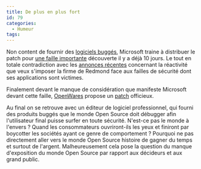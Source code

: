 ```yaml
---
title: De plus en plus fort
id: 79
categories:
  - Humeur
tags:
---
```


Non content de fournir des [logiciels buggés](http://zdnet.com.com/2100-1104-5112198.html?tag=nl), Microsoft traine à distribuer le patch pour [une faille importante](http://www.securityfocus.com/archive/1/346948) découverte il y a déjà 10 jours. Le tout en totale contradiction avec les [annonces récentes](http://zdnet.com.com/2100-1104-5088846.html?tag=nl) concernant la réactivité que veux s'imposer la firme de Redmond face aux failles de sécurité dont ses applications sont victimes.

Finalement devant le manque de considération que manifeste Microsoft devant cette faille, [OpenWares](http://www.openwares.org/) propose un [patch](http://www.openwares.org/index.php?option=com_remository&amp;Itemid=&amp;func=fileinfo&amp;parent=folder&amp;filecatid=17) officieux.

Au final on se retrouve avec un éditeur de logiciel professionnel, qui fourni des produits buggés que le monde Open Source doit débugger afin l'utilisateur final puisse surfer en toute sécurité. N'est-ce pas le monde à l'envers ? Quand les consommateurs ouvriront-ils les yeux et finiront par boycotter les sociétés ayant ce genre de comportement ? Pourquoi ne pas directement aller vers le monde Open Source histoire de gagner du temps et surtout de l'argent. Malheureusement cela pose la question du manque d'exposition du monde Open Source par rapport aux décideurs et aux grand public.